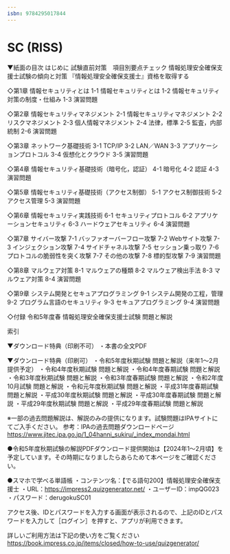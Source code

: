 ```yaml
---
isbn: 9784295017844
---
```

# SC (RISS)
▼紙面の目次
はじめに
試験直前対策　項目別要点チェック
情報処理安全確保支援士試験の傾向と対策
『情報処理安全確保支援士』資格を取得する

◇第1章 情報セキュリティとは
1-1 情報セキュリティとは
1-2 情報セキュリティ対策の制度・仕組み
1-3 演習問題

◇第2章 情報セキュリティマネジメント
2-1 情報セキュリティマネジメント
2-2 リスクマネジメント
2-3 個人情報マネジメント
2-4 法律，標準
2-5 監査，内部統制
2-6 演習問題

◇第3章 ネットワーク基礎技術
3-1 TCP/IP
3-2 LAN／WAN
3-3 アプリケーションプロトコル
3-4 仮想化とクラウド
3-5 演習問題

◇第4章 情報セキュリティ基礎技術（暗号化，認証）
4-1 暗号化
4-2 認証
4-3 演習問題

◇第5章 情報セキュリティ基礎技術（アクセス制御）
5-1 アクセス制御技術
5-2 アクセス管理
5-3 演習問題

◇第6章 情報セキュリティ実践技術
6-1 セキュリティプロトコル
6-2 アプリケーションセキュリティ
6-3 ハードウェアセキュリティ
6-4 演習問題

◇第7章 サイバー攻撃
7-1 バッファオーバーフロー攻撃
7-2 Webサイト攻撃
7-3 インジェクション攻撃
7-4 サイドチャネル攻撃
7-5 セッション乗っ取り
7-6 プロトコルの脆弱性を突く攻撃
7-7 その他の攻撃
7-8 標的型攻撃
7-9 演習問題

◇第8章 マルウェア対策
8-1 マルウェアの種類
8-2 マルウェア検出手法
8-3 マルウェア対策
8-4 演習問題

◇第9章 システム開発とセキュアプログラミング
9-1 システム開発の工程，管理
9-2 プログラム言語のセキュリティ
9-3 セキュアプログラミング
9-4 演習問題

◇付録
令和5年度春 情報処理安全確保支援士試験 問題と解説

索引

▼ダウンロード特典（印刷不可）
・本書の全文PDF

▼ダウンロード特典（印刷可）
・令和5年度秋期試験 問題と解説（来年1～2月提供予定）
・令和4年度秋期試験 問題と解説
・令和4年度春期試験 問題と解説
・令和3年度秋期試験 問題と解説
・令和3年度春期試験 問題と解説
・令和2年度10月試験 問題と解説
・令和元年度秋期試験 問題と解説
・平成31年度春期試験 問題と解説
・平成30年度秋期試験 問題と解説
・平成30年度春期試験 問題と解説
・平成29年度秋期試験 問題と解説
・平成29年度春期試験 問題と解説

※一部の過去問題解説は、解説のみの提供になります。試験問題はIPAサイトにてご入手ください。
参考：IPAの過去問題ダウンロードページ
https://www.jitec.ipa.go.jp/1_04hanni_sukiru/_index_mondai.html

●令和5年度秋期試験の解説PDFダウンロード提供開始は【2024年1～2月頃】を予定しています。その時期になりましたらあらためて本ページをご確認ください。

●スマホで学べる単語帳
・コンテンツ名：【でる語句200】情報処理安全確保支援士
・URL：https://impress2.quizgenerator.net/
・ユーザーID：impQG023
・パスワード：derugokuSC01


アクセス後、IDとパスワードを入力する画面が表示されるので、上記のIDとパスワードを入力して［ログイン］を押すと、アプリが利用できます。

詳しいご利用方法は下記の使い方をご覧ください
https://book.impress.co.jp/items/closed/how-to-use/quizgenerator/